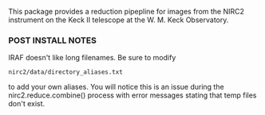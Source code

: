 This package provides a reduction pipepline for images from the
NIRC2 instrument on the Keck II telescope at the W. M. Keck
Observatory.


### POST INSTALL NOTES

IRAF doesn't like long filenames. Be sure to modify

`nirc2/data/directory_aliases.txt`

to add your own aliases. You will notice this is an
issue during the nirc2.reduce.combine() process with
error messages stating that temp files don't exist.



